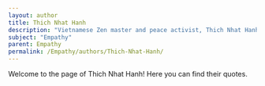 ```yaml
---
layout: author
title: Thich Nhat Hanh
description: "Vietnamese Zen master and peace activist, Thich Nhat Hanh has written extensively about mindfulness and the practice of empathy as a path to compassion."
subject: "Empathy"
parent: Empathy
permalink: /Empathy/authors/Thich-Nhat-Hanh/
---
```


Welcome to the page of Thich Nhat Hanh! Here you can find their quotes.
